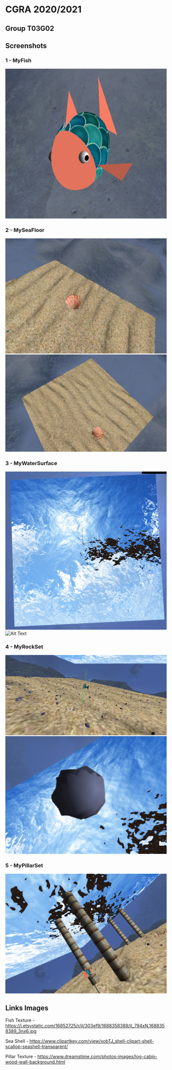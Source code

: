 # CGRA 2020/2021

## Group T03G02

## Screenshots

### 1 - MyFish

![Screenshot 1](project/screenshots/proj-t3g02-1.png)

### 2 - MySeaFloor

![Screenshot 2](project/screenshots/proj-t3g02-2a.png)
![Screenshot 3](project/screenshots/proj-t3g02-2b.png)

### 3 - MyWaterSurface
![Screenshot 4](project/screenshots/proj-t3g02-3.png)
![Alt Text](https://media.giphy.com/media/a2bjqlRhmkqU8anQ6Q/giphy.gif)

### 4 - MyRockSet
![Screenshot 5](project/screenshots/proj-t3g02-4a.png)
![Screenshot 6](project/screenshots/proj-t3g02-4b.png)

### 5 - MyPillarSet
![Screenshot 7](project/screenshots/proj-t3g02-5.png)

## Links Images

Fish Texture - https://i.etsystatic.com/16852725/r/il/303ef9/1688358389/il_794xN.1688358389_3nx6.jpg

Sea Shell - https://www.clipartkey.com/view/xobTJ_shell-clipart-shell-scallop-seashell-transparent/

Pillar Texture - https://www.dreamstime.com/photos-images/log-cabin-wood-wall-background.html
